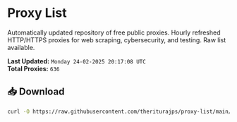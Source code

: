 # Proxy List

Automatically updated repository of free public proxies. Hourly refreshed HTTP/HTTPS proxies for web scraping, cybersecurity, and testing. Raw list available.

**Last Updated:** `Monday 24-02-2025 20:17:08 UTC`  
**Total Proxies:** `636`

## 📥 Download
```bash
curl -O https://raw.githubusercontent.com/theriturajps/proxy-list/main/proxies.txt
